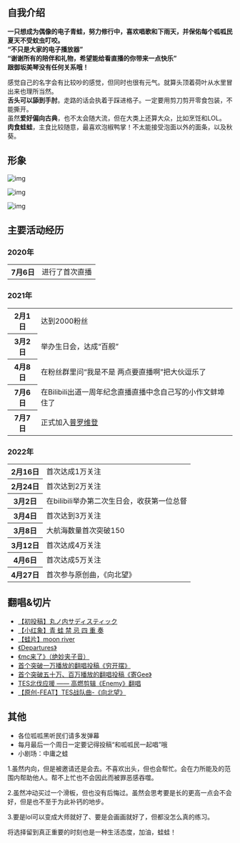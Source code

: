 ## 自我介绍

**一只想成为偶像的电子青蛙，努力修行中，喜欢唱歌和下雨天，并保佑每个呱呱民夏天不受蚊虫叮咬。**  
**“不只是大家的电子播放器”**  
**“谢谢所有的陪伴和礼物，希望能给看直播的你带来一点快乐”**  
**跟御坂美琴没有任何关系哦！**  

感觉自己的名字会有比较吵的感觉，但同时也很有元气。就算头顶着荷叶从水里冒出来也理所当然。  
**舌头可以舔到手肘**。走路的话会执着于踩进格子。一定要用剪刀剪开零食包装，不能撕开。  
虽然**爱好偏向古典**，也不太会随大流，但在大类上还算大众，比如烹饪和LOL。  
**肉食蛙蛙**，主食比较随意，最喜欢泡椒鸭掌！不太能接受泡面以外的面条，以及秋葵。

## 形象

![img](https://s2.loli.net/2022/04/30/KpAd4ZNrVbBemao.png)

![img](https://s2.loli.net/2022/04/30/VweDgk6dlr5Yx2S.png)

![img](https://s2.loli.net/2022/04/30/Azd1a5rSYy3VHZW.png)

## 主要活动经历

### 2020年

<table class="timeline"><tbody><tr><th>7月6日</th><td colspan="2">进行了首次直播</td></tr></tbody></table>

### 2021年

<table class="timeline"><tbody><tr><th>2月1日</th><td colspan="2">达到2000粉丝</td></tr><tr><th>3月2日</th><td colspan="2">举办生日会，达成“百舰”</td></tr><tr><th>4月8日</th><td colspan="2">在粉丝群里问“我是不是 两点要直播啊”把大伙逗乐了</td></tr><tr><th>7月6日</th><td colspan="2">在Bilibili出道一周年纪念直播<span title="你知道的太多了" class="heimu">直播中念自己写的小作文蚌埠住了</span></td></tr><tr><th>7月7日</th><td colspan="2">正式加入<a href="https://zh.moegirl.org.cn/%E6%99%AE%E7%BD%97%E7%BB%B4%E7%99%BB" title="普罗维登">普罗维登</a></td></tr></tbody></table>

### 2022年

<table class="timeline"><tbody><tr><th>2月16日</th><td colspan="2">首次达成1万关注</td></tr><tr><th>2月24日</th><td colspan="2">首次达到2万关注</td></tr><tr><th>3月2日</th><td colspan="2">在bilibili举办第二次生日会，收获第一位总督</td></tr><tr><th>3月4日</th><td colspan="2">首次达到3万关注</td></tr><tr><th>3月8日</th><td colspan="2">大航海数量首次突破150</td></tr><tr><th>3月12日</th><td colspan="2">首次达成4万关注</td></tr><tr><th>4月6日</th><td colspan="2">首次达成5万关注</td></tr><tr><th>4月27日</th><td colspan="2">首次参与原创曲，《向北望》</td></tr></tbody></table>

## 翻唱&切片

-   [【初投稿】丸ノ内サディスティック](https://www.bilibili.com/video/BV18t4y197cC)
-   [【小红象】青 蛙 禁 忌 四 重 奏](https://www.bilibili.com/video/BV1Yh411U7iD)
-   [【蛙片】moon river](https://www.bilibili.com/video/BV1GK4y157K8)
-   [《Departures》](https://www.bilibili.com/video/BV11A411J7G7)
-   [《mc来了》（绝妙夹子音）](https://www.bilibili.com/video/BV1cu411Z7uV)
-   [首个突破一万播放的翻唱投稿《穷开摆》](https://www.bilibili.com/video/BV1eY41157vA)
-   [首个突破五十万、百万播放的翻唱投稿《寄Gee》](https://www.bilibili.com/video/BV1XU4y1f7kd)
-   [TES北伐应援 —— 高燃剪辑《Enemy》翻唱](https://www.bilibili.com/video/BV1Xm4y1R7x5)
-   [【原创-FEAT】TES战队曲-《向北望》](https://www.bilibili.com/video/BV16S4y1a7hZ)

## 其他

-   各位呱呱黑听民们请多发弹幕
-   每月最后一个周日一定要记得投稿“和呱呱民一起唱”哦
-   小剧场：中庸之蛙

1.虽然内向，但是被邀请还是会去。不喜欢出头，但也会帮忙。会在力所能及的范围内帮助他人。帮不上忙也不会因此而被罪恶感吞噬。  

2.虽然冲动买过一个滑板，但也没有后悔过。虽然会思考要是长的更高一点会不会好，但是也不至于为此补钙的地步。  

3.要是lol可以变成大师就好了、要是会画画就好了，但都没怎么真的练习。  

将选择留到真正重要的时刻也是一种生活态度，加油，蛙蛙！